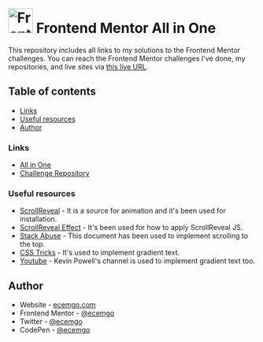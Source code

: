 # <img src="https://user-images.githubusercontent.com/13468728/222973742-9133bdb5-61f0-4f53-8b08-bb3c349e2056.png" title="Frontend Mentor" alt="Frontend Mentor" width="50" height="50"/> Frontend Mentor All in One

This repository includes all links to my solutions to the Frontend Mentor challenges. You can reach the Frontend Mentor challenges I've done, my repositories, and live sites via [this live URL]().

## Table of contents

- [Links](#links)
- [Useful resources](#useful-resources)
- [Author](#author)

### Links

- [All in One](https://frontend-mentor-challenges-solutions.netlify.app/)
- [Challenge Repository](https://github.com/ecemgo/frontend-mentor-challenges)

### Useful resources

- [ScrollReveal](https://scrollrevealjs.org/) - It is a source for animation and it's been used for installation.
- [ScrollReveal Effect](https://www.youtube.com/watch?v=Zwa5z9Ws7y4) - It's been used for how to apply ScrollReveal JS.
- [Stack Abuse](https://stackabuse.com/scroll-to-top-in-vanilla-javascript/) - This document has been used to implement scrolling to the top.
- [CSS Tricks](https://css-tricks.com/snippets/css/gradient-text/) - It's used to implement gradient text.
- [Youtube](https://www.youtube.com/watch?v=IQT4aI_Iup4&ab_channel=KevinPowell) - Kevin Powell's channel is used to implement gradient text too.

## Author

- Website - [ecemgo.com](https://www.ecemgo.com/)
- Frontend Mentor - [@ecemgo](https://www.frontendmentor.io/profile/ecemgo)
- Twitter - [@ecemgo](https://twitter.com/ecemgo)
- CodePen - [@ecemgo](https://codepen.io/ecemgo)
